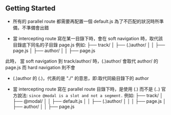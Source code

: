 ## Getting Started

- 所有的 parallel route 都需要再配置一個 default.js
  為了不匹配的狀況時所準備，不準備會出錯

- 當 intercepting route 寫在某一目錄下時，會在 soft navigation 時，取代該目錄底下同名的子目錄 page.js
  例如:
  ├── track/
  │ ├── (.)author/
  │ │ ├── page.js
  │ ├── author/
  │ │ ├── page.js

此時，
當 soft navigation 到 track/author/ 時，(.)author/ 會取代 author/ 的 page.js
而 hard navigation 則不會

- (.)author 的 (.)，代表的是 "./" 的意思，即:取代同級目錄下的 author

- 當 intercepting route 寫在 parallel route 目錄下時，是使用 (.) 而不是 (..)
  官方說法: `since @modal is a slot and not a segment.`
  例如:
  ├── track/
  │ ├── @modal/
  │ │ ├── default.js
  │ │ ├── (.)author/
  │ │ │ ├── page.js
  │ ├── author/
  │ │ ├── page.js
